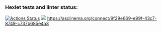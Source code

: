 ### Hexlet tests and linter status:
[![Actions Status](https://github.com/Cher-Cash/python-project-49/workflows/hexlet-check/badge.svg)](https://github.com/Cher-Cash/python-project-49/actions)
<a href="https://codeclimate.com/github/Cher-Cash/python-project-49/maintainability"><img src="https://api.codeclimate.com/v1/badges/7521bf7a17e92e14f0d6/maintainability" /></a>
https://asciinema.org/connect/9f29e669-e99f-43c7-8749-c737b685e4a3
